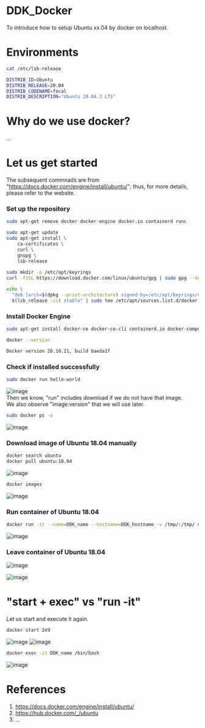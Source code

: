 # DDK_Docker
To introduce how to setup Ubuntu xx.04 by docker on localhost.

# Environments
```sh
cat /etc/lsb-release

DISTRIB_ID=Ubuntu
DISTRIB_RELEASE=20.04
DISTRIB_CODENAME=focal
DISTRIB_DESCRIPTION="Ubuntu 20.04.3 LTS"
```

# Why do we use docker?
... </br>

# Let us get started
The subsequent commnads are from "https://docs.docker.com/engine/install/ubuntu/"; thus, for more details, please refer to the website.</br>
### Set up the repository
```sh
sudo apt-get remove docker docker-engine docker.io containerd runc

sudo apt-get update
sudo apt-get install \
    ca-certificates \
    curl \
    gnupg \
    lsb-release
    
sudo mkdir -p /etc/apt/keyrings
curl -fsSL https://download.docker.com/linux/ubuntu/gpg | sudo gpg --dearmor -o /etc/apt/keyrings/docker.gpg

echo \
  "deb [arch=$(dpkg --print-architecture) signed-by=/etc/apt/keyrings/docker.gpg] https://download.docker.com/linux/ubuntu \
  $(lsb_release -cs) stable" | sudo tee /etc/apt/sources.list.d/docker.list > /dev/null
```

### Install Docker Engine
```sh
sudo apt-get install docker-ce docker-ce-cli containerd.io docker-compose-plugin
```

```sh
docker --version

Docker version 20.10.21, build baeda1f
```

### Check if installed successfully
```sh
sudo docker run hello-world
```
![image](https://user-images.githubusercontent.com/67073582/205501874-e50a9046-5bd1-40b2-835b-fa0b7685aaef.png) </br>
Then we know, "run" includes download if we do not have that image.</br>
We also observe "image:version" that we will use later. </br>

```sh
sudo docker ps -a
```
![image](https://user-images.githubusercontent.com/67073582/205502110-6fd14c65-1a6e-4e4a-9b10-8ce70e3ff39d.png)

### Download image of Ubuntu 18.04 manually
```sh
docker search ubuntu
docker pull ubuntu:18.04
```
![image](https://user-images.githubusercontent.com/67073582/205502625-3a1af668-c7c4-4943-83eb-1061c969b1d8.png)
```sh
docker images
```
![image](https://user-images.githubusercontent.com/67073582/205502679-0563f55a-a377-4bab-b105-04d9b1539373.png)

### Run container of Ubuntu 18.04
```sh
docker run -it --name=DDK_name --hostname=DDK_hostname -v /tmp/:/tmp/ ubuntu:18.04 /bin/bash
```
![image](https://user-images.githubusercontent.com/67073582/205502986-87337433-2c05-4c11-9264-0951eb570614.png)

### Leave container of Ubuntu 18.04
![image](https://user-images.githubusercontent.com/67073582/205503125-db3e12b3-697c-48b2-80d8-cafde541b046.png)

![image](https://user-images.githubusercontent.com/67073582/205503517-23f5217e-6023-43b2-81ab-bd96408accb6.png)

# "start + exec" vs "run -it"
Let us start and execute it again. </br>
```sh
docker start 2e9
```
![image](https://user-images.githubusercontent.com/67073582/205504068-4a30bf84-330b-49a9-89e2-8ad61a6227bc.png)
![image](https://user-images.githubusercontent.com/67073582/205504091-266c29c1-e9e9-4d2a-b5d9-5002742456c1.png)
```sh
docker exec -it DDK_name /bin/bash
```
![image](https://user-images.githubusercontent.com/67073582/205505829-f56ccb72-bca0-45ae-a6c0-23d2b503bdd7.png)

# References
1. https://docs.docker.com/engine/install/ubuntu/
2. https://hub.docker.com/_/ubuntu
3. ...
